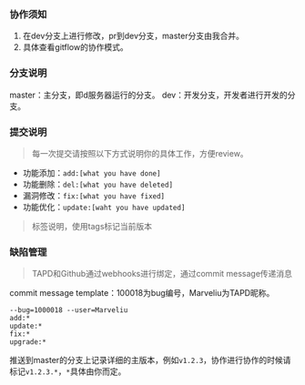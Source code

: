 ### 协作须知

1. 在dev分支上进行修改，pr到dev分支，master分支由我合并。
2. 具体查看gitflow的协作模式。

### 分支说明

master：主分支，即d服务器运行的分支。
dev：开发分支，开发者进行开发的分支。

### 提交说明

> 每一次提交请按照以下方式说明你的具体工作，方便review。

- 功能添加：`add:[what you have done]`
- 功能删除：`del:[what you have deleted]`
- 漏洞修改：`fix:[what you have fixed]`
- 功能优化：`update:[waht you have updated]`

> 标签说明，使用tags标记当前版本

### 缺陷管理

> TAPD和Github通过webhooks进行绑定，通过commit message传递消息

commit message template：100018为bug编号，Marveliu为TAPD昵称。

```
--bug=1000018 --user=Marveliu
add:*
update:*
fix:*
upgrade:*
```

推送到master的分支上记录详细的主版本，例如`v1.2.3`，协作进行协作的时候请标记`v1.2.3.*`，`*`具体由你而定。


